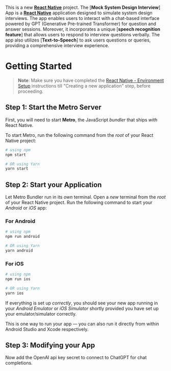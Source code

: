 This is a new [**React Native**](https://reactnative.dev) project.
The [**Mock System Design Interview**] App is a [**React Native**](https://reactnative.dev) application designed to simulate system design interviews. The app enables users to interact with a chat-based interface powered by GPT (Generative Pre-trained Transformer) for question and answer sessions. Moreover, it incorporates a unique [**speech recognition feature**] that allows users to respond to interview questions verbally. The app also utilizes [**Text-to-Speech**] to ask users questions or queries, providing a comprehensive interview experience.

# Getting Started

> **Note**: Make sure you have completed the [React Native - Environment Setup](https://reactnative.dev/docs/environment-setup) instructions till "Creating a new application" step, before proceeding.

## Step 1: Start the Metro Server

First, you will need to start **Metro**, the JavaScript _bundler_ that ships _with_ React Native.

To start Metro, run the following command from the _root_ of your React Native project:

```bash
# using npm
npm start

# OR using Yarn
yarn start
```

## Step 2: Start your Application

Let Metro Bundler run in its _own_ terminal. Open a _new_ terminal from the _root_ of your React Native project. Run the following command to start your _Android_ or _iOS_ app:

### For Android

```bash
# using npm
npm run android

# OR using Yarn
yarn android
```

### For iOS

```bash
# using npm
npm run ios

# OR using Yarn
yarn ios
```

If everything is set up _correctly_, you should see your new app running in your _Android Emulator_ or _iOS Simulator_ shortly provided you have set up your emulator/simulator correctly.

This is one way to run your app — you can also run it directly from within Android Studio and Xcode respectively.

## Step 3: Modifying your App

Now add the OpenAI api key secret to connect to ChatGPT for chat completions.
